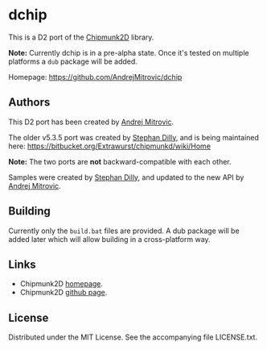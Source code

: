 # dchip

This is a D2 port of the [Chipmunk2D](http://chipmunk2d.net/) library.

**Note:** Currently dchip is in a pre-alpha state.
Once it's tested on multiple platforms a `dub` package will be added.

Homepage: https://github.com/AndrejMitrovic/dchip

## Authors

This D2 port has been created by [Andrej Mitrovic].

The older v5.3.5 port was created by [Stephan Dilly],
and is being maintained here: https://bitbucket.org/Extrawurst/chipmunkd/wiki/Home

**Note:** The two ports are **not** backward-compatible with each other.

Samples were created by [Stephan Dilly], and updated to the new API by [Andrej Mitrovic].

[Stephan Dilly]: http://www.extrawurst.org
[Andrej Mitrovic]: https://github.com/AndrejMitrovic

## Building

Currently only the `build.bat` files are provided. A dub package will be added later
which will allow building in a cross-platform way.

## Links

- Chipmunk2D [homepage](http://chipmunk2d.net/).
- Chipmunk2D [github page](https://github.com/slembcke/Chipmunk2D).

## License

Distributed under the MIT License. See the accompanying file LICENSE.txt.

